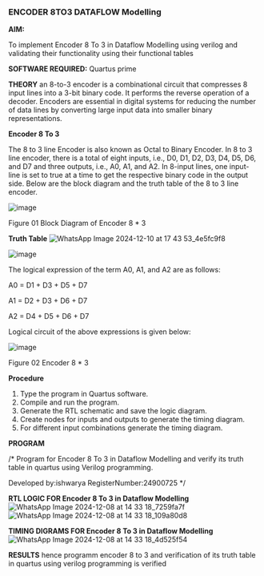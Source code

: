 ### ENCODER 8TO3 DATAFLOW Modelling

**AIM:**

To implement  Encoder 8 To 3 in Dataflow Modelling using verilog and validating their functionality using their functional tables

**SOFTWARE REQUIRED:** Quartus prime

**THEORY**
an 8-to-3 encoder is a combinational circuit that compresses 8 input lines into a 3-bit binary code. It performs the reverse operation of a decoder. Encoders are essential in digital systems for reducing the number of data lines by converting large input data into smaller binary representations.


**Encoder 8 To 3**

The 8 to 3 line Encoder is also known as Octal to Binary Encoder. In 8 to 3 line encoder, there is a total of eight inputs, i.e., D0, D1, D2, D3, D4, D5, D6, and D7 and three outputs, i.e., A0, A1, and A2. In 8-input lines, one input-line is set to true at a time to get the respective binary code in the output side. Below are the block diagram and the truth table of the 8 to 3 line encoder.

![image](https://github.com/naavaneetha/ENCODER8TO3DATAFLOW/assets/154305477/0bc242c1-eb9e-4c47-afe5-30428470efc3)

Figure 01  Block Diagram of Encoder 8 * 3

**Truth Table**
![WhatsApp Image 2024-12-10 at 17 43 53_4e5fc9f8](https://github.com/user-attachments/assets/115a853f-e3cf-439d-a6d3-18a31f28dab4)

![image](https://github.com/naavaneetha/ENCODER8TO3DATAFLOW/assets/154305477/35496b14-ae6e-4cd1-9abd-d6736b576575)

The logical expression of the term A0, A1, and A2 are as follows:

A0 = D1 + D3 + D5 + D7

A1 = D2 + D3 + D6 + D7

A2 = D4 + D5 + D6 + D7

Logical circuit of the above expressions is given below:

![image](https://github.com/naavaneetha/ENCODER8TO3DATAFLOW/assets/154305477/95acaee6-c873-4c75-89eb-ef09fb158053)

Figure 02  Encoder 8 * 3

**Procedure**
1. Type the program in Quartus software.
2. Compile and run the program.
3. Generate the RTL schematic and save the logic diagram.
4. Create nodes for inputs and outputs to generate the timing diagram.
5. For different input combinations generate the timing diagram.


**PROGRAM**

/* Program for Encoder 8 To 3 in Dataflow Modelling and verify its truth table in quartus using Verilog programming. 

Developed by:ishwarya  RegisterNumber:24900725
*/

**RTL LOGIC FOR Encoder 8 To 3 in Dataflow Modelling**
![WhatsApp Image 2024-12-08 at 14 33 18_7259fa7f](https://github.com/user-attachments/assets/84e15d58-ca42-4f6b-b1c8-b6c098750433)
![WhatsApp Image 2024-12-08 at 14 33 18_109a80d8](https://github.com/user-attachments/assets/fe43e1e0-11fc-4097-ba16-d3d5adaad62d)

**TIMING DIGRAMS FOR Encoder 8 To 3 in Dataflow Modelling**
![WhatsApp Image 2024-12-08 at 14 33 18_4d525f54](https://github.com/user-attachments/assets/bfda1b3b-18e0-4cdf-ab24-560386c57361)

**RESULTS**
hence programm encoder 8 to 3 and verification of its truth table in quartus using verilog programming is verified



